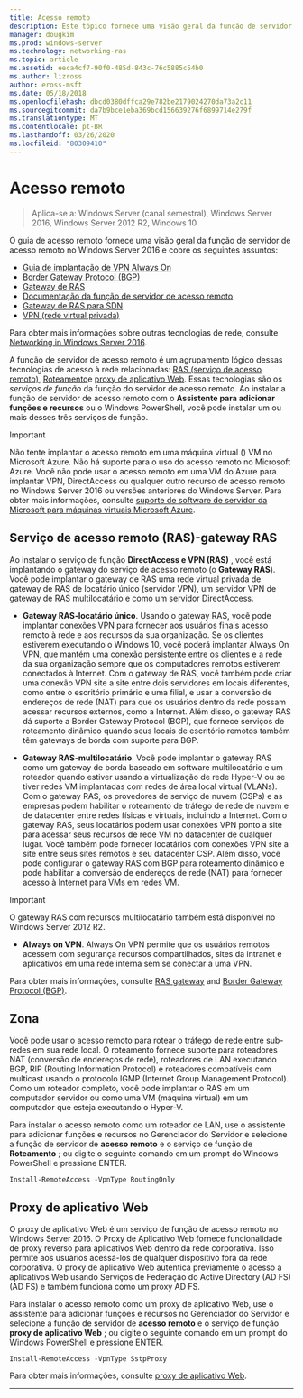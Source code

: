 ```yaml
---
title: Acesso remoto
description: Este tópico fornece uma visão geral da função de servidor de acesso remoto no Windows Server 2016.
manager: dougkim
ms.prod: windows-server
ms.technology: networking-ras
ms.topic: article
ms.assetid: eeca4cf7-90f0-485d-843c-76c5885c54b0
ms.author: lizross
author: eross-msft
ms.date: 05/18/2018
ms.openlocfilehash: dbcd0380dffca29e782be2179024270da73a2c11
ms.sourcegitcommit: da7b9bce1eba369bcd156639276f6899714e279f
ms.translationtype: MT
ms.contentlocale: pt-BR
ms.lasthandoff: 03/26/2020
ms.locfileid: "80309410"
---
```

# <a name="remote-access"></a>Acesso remoto

>Aplica-se a: Windows Server (canal semestral), Windows Server 2016, Windows Server 2012 R2, Windows 10

O guia de acesso remoto fornece uma visão geral da função de servidor de acesso remoto no Windows Server 2016 e cobre os seguintes assuntos:

- [Guia de implantação de VPN Always On](vpn/always-on-vpn/deploy/always-on-vpn-deploy.md)
- [Border Gateway Protocol &#40;BGP&#41;](bgp/Border-Gateway-Protocol-BGP.md)
- [Gateway de RAS](ras-gateway/RAS-Gateway.md) 
- [Documentação da função de servidor de acesso remoto](ras/Remote-Access-Server-Role-Documentation.md)
- [Gateway de RAS para SDN](../../networking/sdn/technologies/network-function-virtualization/RAS-Gateway-for-SDN.md)
- [VPN (rede virtual privada)](vpn/vpn-top.md)
 
Para obter mais informações sobre outras tecnologias de rede, consulte [Networking in Windows Server 2016](https://docs.microsoft.com/windows-server/networking/networking).

A função de servidor de acesso remoto é um agrupamento lógico dessas tecnologias de acesso à rede relacionadas: [RAS (serviço de acesso remoto)](#bkmk_da), [Roteamento](#bkmk_rras)e [proxy de aplicativo Web](#bkmk_proxy). Essas tecnologias são os *serviços de função* da função do servidor de acesso remoto. Ao instalar a função de servidor de acesso remoto com o **Assistente para adicionar funções e recursos** ou o Windows PowerShell, você pode instalar um ou mais desses três serviços de função.

>[!IMPORTANT]
>Não tente implantar o acesso remoto em uma máquina virtual \(\) VM no Microsoft Azure. Não há suporte para o uso do acesso remoto no Microsoft Azure. Você não pode usar o acesso remoto em uma VM do Azure para implantar VPN, DirectAccess ou qualquer outro recurso de acesso remoto no Windows Server 2016 ou versões anteriores do Windows Server. Para obter mais informações, consulte [suporte de software de servidor da Microsoft para máquinas virtuais Microsoft Azure](https://support.microsoft.com/help/2721672/microsoft-server-software-support-for-microsoft-azure-virtual-machines).

## <a name="remote-access-service-ras---ras-gateway"></a><a name="bkmk_da"></a>Serviço de acesso remoto \(RAS\)-gateway RAS

Ao instalar o serviço de função **DirectAccess e VPN (RAS)** , você está implantando o gateway do serviço de acesso remoto \(o **Gateway RAS**\). Você pode implantar o gateway de RAS uma rede virtual privada de gateway de RAS de locatário único \(servidor VPN\), um servidor VPN de gateway de RAS multilocatário e como um servidor DirectAccess.

- **Gateway RAS-locatário único**. Usando o gateway RAS, você pode implantar conexões VPN para fornecer aos usuários finais acesso remoto à rede e aos recursos da sua organização. Se os clientes estiverem executando o Windows 10, você poderá implantar Always On VPN, que mantém uma conexão persistente entre os clientes e a rede da sua organização sempre que os computadores remotos estiverem conectados à Internet. Com o gateway de RAS, você também pode criar uma conexão VPN site a site entre dois servidores em locais diferentes, como entre o escritório primário e uma filial, e usar a conversão de endereços de rede \(NAT\) para que os usuários dentro da rede possam acessar recursos externos, como a Internet. Além disso, o gateway RAS dá suporte a Border Gateway Protocol (BGP), que fornece serviços de roteamento dinâmico quando seus locais de escritório remotos também têm gateways de borda com suporte para BGP.

- **Gateway RAS-multilocatário**. Você pode implantar o gateway RAS como um gateway de borda baseado em software multilocatário e um roteador quando estiver usando a virtualização de rede Hyper\-V ou se tiver redes VM implantadas com redes de área local virtual \(VLANs\). Com o gateway RAS, os provedores de serviço de nuvem \(CSPs\) e as empresas podem habilitar o roteamento de tráfego de rede de nuvem e de datacenter entre redes físicas e virtuais, incluindo a Internet. Com o gateway RAS, seus locatários podem usar conexões VPN ponto a site para acessar seus recursos de rede VM no datacenter de qualquer lugar. Você também pode fornecer locatários com conexões VPN site a site entre seus sites remotos e seu datacenter CSP. Além disso, você pode configurar o gateway RAS com BGP para roteamento dinâmico e pode habilitar a conversão de endereços de rede \(NAT\) para fornecer acesso à Internet para VMs em redes VM.

>[!IMPORTANT]
> O gateway RAS com recursos multilocatário também está disponível no Windows Server 2012 R2.

- **Always on VPN**. Always On VPN permite que os usuários remotos acessem com segurança recursos compartilhados, sites da intranet e aplicativos em uma rede interna sem se conectar a uma VPN. 

Para obter mais informações, consulte [RAS gateway](ras-gateway/RAS-Gateway.md) and [Border Gateway Protocol (BGP)](bgp/Border-Gateway-Protocol-BGP.md).

## <a name="routing"></a><a name="bkmk_rras"></a>Zona

Você pode usar o acesso remoto para rotear o tráfego de rede entre sub-redes em sua rede local. O roteamento fornece suporte para roteadores NAT (conversão de endereços de rede), roteadores de LAN executando BGP, RIP (Routing Information Protocol) e roteadores compatíveis com multicast usando o protocolo IGMP (Internet Group Management Protocol). Como um roteador completo, você pode implantar o RAS em um computador servidor ou como uma VM (máquina virtual) em um computador que esteja executando o Hyper-V.

Para instalar o acesso remoto como um roteador de LAN, use o assistente para adicionar funções e recursos no Gerenciador do Servidor e selecione a função de servidor de **acesso remoto** e o serviço de função de **Roteamento** ; ou digite o seguinte comando em um prompt do Windows PowerShell e pressione ENTER.

```  
Install-RemoteAccess -VpnType RoutingOnly
```  

## <a name="web-application-proxy"></a><a name="bkmk_proxy"></a>Proxy de aplicativo Web

O proxy de aplicativo Web é um serviço de função de acesso remoto no Windows Server 2016. O Proxy de Aplicativo Web fornece funcionalidade de proxy reverso para aplicativos Web dentro da rede corporativa. Isso permite aos usuários acessá-los de qualquer dispositivo fora da rede corporativa. O proxy de aplicativo Web autentica previamente o acesso a aplicativos Web usando Serviços de Federação do Active Directory (AD FS) (AD FS) e também funciona como um proxy AD FS.

Para instalar o acesso remoto como um proxy de aplicativo Web, use o assistente para adicionar funções e recursos no Gerenciador do Servidor e selecione a função de servidor de **acesso remoto** e o serviço de função **proxy de aplicativo Web** ; ou digite o seguinte comando em um prompt do Windows PowerShell e pressione ENTER.  

```  
Install-RemoteAccess -VpnType SstpProxy  
```  

Para obter mais informações, consulte [proxy de aplicativo Web](https://technet.microsoft.com/windows-server-docs/identity/web-application-proxy/web-application-proxy-windows-server).


---